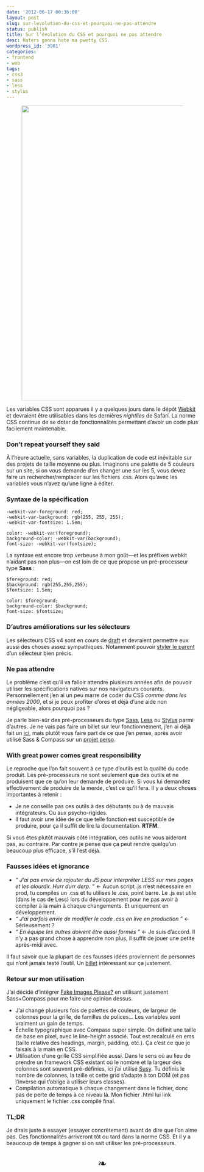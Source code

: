 ```yaml
---
date: '2012-06-17 00:36:00'
layout: post
slug: sur-levolution-du-css-et-pourquoi-ne-pas-attendre
status: publish
title: Sur l’évolution du CSS et pourquoi ne pas attendre
desc: Haters gonna hate ma pwetty CSS.
wordpress_id: '3981'
categories:
- frontend
- web
tags:
- css3
- sass
- less
- stylus
---
```


<div>
<figure>
<figcaption><img style="margin-top:0;" src="http://static.phollow.fr/2012/06/Compass.jpg" alt="" title="necroscope" width="580" height="773" class="alignnone size-full wp-image-3898"></figcaption>
</figure>
</div>

Les variables CSS sont apparues il y a quelques jours dans le dépôt [Webkit](http://trac.webkit.org/changeset/120154) et devraient être utilisables dans les dernières _nightlies_ de Safari. La norme CSS continue de se doter de fonctionnalités permettant d’avoir un code plus facilement maintenable. 

### Don’t repeat yourself they said

À l’heure actuelle, sans variables, la duplication de code est inévitable sur des projets de taille moyenne ou plus. Imaginons une palette de 5 couleurs sur un site, si on vous demande d’en changer une sur les 5, vous devez faire un rechercher/remplacer sur les fichiers .css. Alors qu’avec les variables vous n’avez qu’une ligne à éditer.

### Syntaxe de la spécification

    -webkit-var-foreground: red;
    -webkit-var-background: rgb(255, 255, 255);
    -webkit-var-fontsize: 1.5em;

    color: -webkit-var(foreground);
    background-color: -webkit-var(background);
    font-size: -webkit-var(fontsize);

La syntaxe est encore trop verbeuse à mon goût—et les préfixes webkit n’aidant pas non plus—on est loin de ce que propose un pré-processeur type __Sass__ :

    $foreground: red;
    $background: rgb(255,255,255);
    $fontsize: 1.5em;

    color: $foreground;
    background-color: $background;
    font-size: $fontsize;


### D’autres améliorations sur les sélecteurs

Les sélecteurs CSS v4 sont en cours de [draft](http://www.w3.org/TR/selectors4/) et devraient permettre eux aussi des choses assez sympathiques. Notamment pouvoir [styler le parent](http://www.w3.org/TR/selectors4/#subject) d’un sélecteur bien précis.

### Ne pas attendre

Le problème c’est qu’il va falloir attendre plusieurs années afin de pouvoir utiliser les spécifications natives sur nos navigateurs courants. Personnellement j’en ai un peu marre de coder du CSS _comme dans les années 2000_, et si je peux profiter d’ores et déjà d’une aide non négligeable, alors pourquoi pas ?

Je parle bien-sûr des pré-processeurs du type [Sass](http://sass-lang.com), [Less](http://lesscss.org) ou [Stylus](http://learnboost.github.com/stylus/) parmi d’autres. Je ne vais pas faire un billet sur leur fonctionnement, j’en ai déjà fait un [ici](http://phollow.fr/2012/03/sass-css-on-fire-that-sucks-less), mais plutôt vous faire part de ce que j’en pense, après avoir utilisé Sass & Compass sur un [projet perso](http://fakeimg.pl).

### With great power comes great responsibility

Le reproche que l’on fait souvent à ce type d’outils est la qualité du code produit. Les pré-processeurs ne sont seulement __que__ des outils et ne produisent que ce qu’on leur demande de produire. Si vous lui demandez effectivement de produire de la merde, c’est ce qu’il fera. Il y a deux choses importantes à retenir :

* Je ne conseille pas ces outils à des débutants ou à de mauvais intégrateurs. Ou aux psycho-rigides.
* Il faut avoir une idée de ce que telle fonction est susceptible de produire, pour ça il suffit de lire la documentation. **RTFM**.

Si vous êtes plutôt mauvais côté intégration, ces outils ne vous aideront pas, au contraire. Par contre je pense que ça peut rendre quelqu’un beaucoup plus efficace, s’il l’est déjà.

### Fausses idées et ignorance

* _“ J’ai pas envie de rajouter du JS pour interpréter LESS sur mes pages et les alourdir. Hurr durr derp. ”_ ← Aucun script .js n’est nécessaire en prod, tu compiles un .css et tu utilises le .css, point barre. Le .js est utile (dans le cas de Less) lors du développement pour ne pas avoir à compiler à la main à chaque changements. Et uniquement en développement.
* _“ J’ai parfois envie de modifier le code .css en live en production ”_ ← Sérieusement ?
* _“ En équipe les autres doivent être aussi formés ”_ ← Je suis d’accord. Il n’y a pas grand chose à apprendre non plus, il suffit de jouer une petite après-midi avec.

Il faut savoir que la plupart de ces fausses idées proviennent de personnes qui n’ont jamais testé l’outil. Un [billet](http://blog.kaelig.fr/post/24877648508/preprocesseurs-css-renoncer-par-choix-ou-par) intéressant sur ça justement.

### Retour sur mon utilisation

J’ai décidé d’intégrer [Fake Images Please?](http://fakeimg.pl) en utilisant justement Sass+Compass pour me faire une opinion dessus.

* J’ai changé plusieurs fois de palettes de couleurs, de largeur de colonnes pour la grille, de familles de polices… Les variables sont vraiment un gain de temps.
* Échelle typographique avec Compass super simple. On définit une taille de base en pixel, avec le line-height associé. Tout est recalculé en ems (taille relative des headings, margin, padding, etc.). Ça c’est ce que je faisais à la main en CSS.
* Utilisation d’une grille CSS simplifiée aussi. Dans le sens où au lieu de prendre un framework CSS existant où le nombre et la largeur des colonnes sont souvent pré-définies, ici j’ai utilisé [Susy](http://susy.oddbird.net/tutorial/). Tu définis le nombre de colonnes, la taille et cette grid s’adapte à ton DOM (et pas l’inverse qui t’oblige à utiliser leurs classes).
* Compilation automatique à chaque changement dans le fichier, donc pas de perte de temps à ce niveau là. Mon fichier .html lui link uniquement le fichier .css compilé final.

### TL;DR

Je dirais juste à essayer (essayer concrètement) avant de dire que l’on aime pas. Ces fonctionnalités arriveront tôt ou tard dans la norme CSS. Et il y a beaucoup de temps à gagner si on sait utiliser les pré-processeurs.

<p style="text-align:center;font-size: 2em;">❧</p>